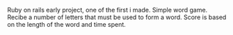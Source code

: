 Ruby on rails early project, one of the first i made.
Simple word game. Recibe a number of letters that must be used to form a word. Score is based on the length of the word and time spent. 
